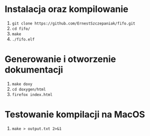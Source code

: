 # Instalacja oraz kompilowanie
1. `git clone https://github.com/ErnestSzczepaniak/fifo.git`
2. `cd fifo/`
3. `make`
4. `./fifo.elf`

# Generowanie i otworzenie dokumentacji
1. `make doxy`
1. `cd doxygen/html`
1. `firefox index.html`

# Testowanie kompilacji na MacOS
1. `make > output.txt 2>&1`




